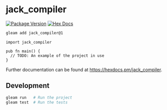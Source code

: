 # jack_compiler

[![Package Version](https://img.shields.io/hexpm/v/jack_compiler)](https://hex.pm/packages/jack_compiler)
[![Hex Docs](https://img.shields.io/badge/hex-docs-ffaff3)](https://hexdocs.pm/jack_compiler/)

```sh
gleam add jack_compiler@1
```
```gleam
import jack_compiler

pub fn main() {
  // TODO: An example of the project in use
}
```

Further documentation can be found at <https://hexdocs.pm/jack_compiler>.

## Development

```sh
gleam run   # Run the project
gleam test  # Run the tests
```
